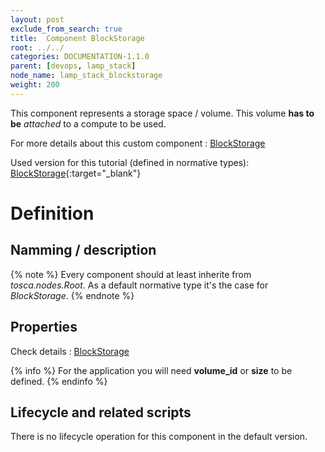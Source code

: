 ```yaml
---
layout: post
exclude_from_search: true
title:  Component BlockStorage
root: ../../
categories: DOCUMENTATION-1.1.0
parent: [devops, lamp_stack]
node_name: lamp_stack_blockstorage
weight: 200
---
```


This component represents a storage space / volume. This volume __has to be__ *attached* to a compute to be used.

For more details about this custom component : [BlockStorage](#/documentation/1.1.0/cloudify3_driver/install_config.html)

Used version for this tutorial (defined in normative types): [BlockStorage](https://github.com/alien4cloud/tosca-normative-types/blob/1.1.0.wd02/normative-types.yml){:target="_blank"}

# Definition

## Namming / description

<div data-gist="https://gist.github.com/cmourouvin/c6eb9df89eda149c41f5.js"></div>

{% note %}
Every component should at least inherite from *tosca.nodes.Root*. As a default normative type it's the case for *BlockStorage*.
{% endnote %}

## Properties

<div data-gist="https://gist.github.com/cmourouvin/561ca4ce50e1eb1f673b.js"></div>

Check details : [BlockStorage](#/documentation/1.1.0/cloudify3_driver/install_config.html)

{% info %}
For the application you will need **volume_id** or **size** to be defined.
{% endinfo %}

## Lifecycle and related scripts

There is no lifecycle operation for this component in the default version.
